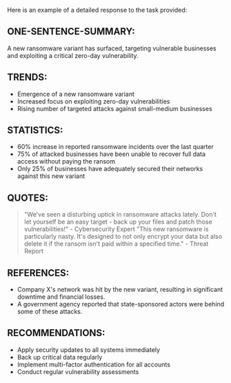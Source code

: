 Here is an example of a detailed response to the task provided:

## ONE-SENTENCE-SUMMARY:
A new ransomware variant has surfaced, targeting vulnerable businesses and exploiting a critical zero-day vulnerability.

## TRENDS:
- Emergence of a new ransomware variant
- Increased focus on exploiting zero-day vulnerabilities
- Rising number of targeted attacks against small-medium businesses

## STATISTICS:
- 60% increase in reported ransomware incidents over the last quarter
- 75% of attacked businesses have been unable to recover full data access without paying the ransom
- Only 25% of businesses have adequately secured their networks against this new variant

## QUOTES:
> "We've seen a disturbing uptick in ransomware attacks lately. Don't let yourself be an easy target - back up your files and patch those vulnerabilities!" - Cybersecurity Expert
> "This new ransomware is particularly nasty. It's designed to not only encrypt your data but also delete it if the ransom isn't paid within a specified time." - Threat Report

## REFERENCES:
- Company X's network was hit by the new variant, resulting in significant downtime and financial losses.
- A government agency reported that state-sponsored actors were behind some of these attacks.

## RECOMMENDATIONS:
- Apply security updates to all systems immediately
- Back up critical data regularly
- Implement multi-factor authentication for all accounts
- Conduct regular vulnerability assessments
